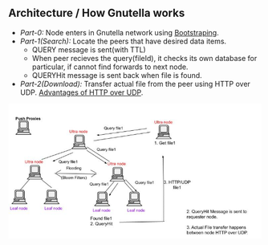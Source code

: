 ## Architecture / How Gnutella works
- *Part-0:* Node enters in Gnutella network using [Bootstraping](/System-Design/Concepts/Terms).
- *Part-1(Search):* Locate the peers that have desired data items.
  - QUERY message is sent(with TTL)
  - When peer recieves the query(fileId), it checks its own database for particular, if cannot find forwards to next node.
  - QUERYHit message is sent back when file is found.
- *Part-2(Download):* Transfer actual file from the peer using HTTP over UDP. [Advantages of HTTP over UDP](/Networking/OSI-Layers/Layer-4/Protocols/Google_QUIC/FeaturesCharacteristics_Improvements_Over_TCP).

<img src=Gnutella.jpg width=700 />
